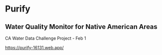 # Purify
## Water Quality Monitor for Native American Areas
CA Water Data Challenge Project - Feb 1

https://purify-16131.web.app/
